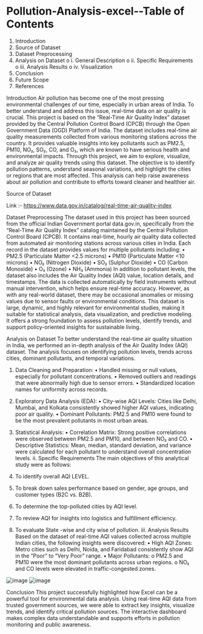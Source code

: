 # Pollution-Analysis-excel--Table of Contents
1.	Introduction
2.	Source of Dataset
3.	Dataset Preprocessing
4.	Analysis on Dataset
o	i. General Description
o	ii. Specific Requirements
o	iii. Analysis Results
o	iv. Visualization
5.	Conclusion
6.	Future Scope
7.	References

Introduction
Air pollution has become one of the most pressing environmental challenges of our time, especially in urban areas of India. To better understand and address this issue, real-time data on air quality is crucial. This project is based on the “Real-Time Air Quality Index” dataset provided by the Central Pollution Control Board (CPCB) through the Open Government Data (OGD) Platform of India.
The dataset includes real-time air quality measurements collected from various monitoring stations across the country. It provides valuable insights into key pollutants such as PM2.5, PM10, NO₂, SO₂, CO, and O₃, which are known to have serious health and environmental impacts.
Through this project, we aim to explore, visualize, and analyze air quality trends using this dataset. The objective is to identify pollution patterns, understand seasonal variations, and highlight the cities or regions that are most affected. This analysis can help raise awareness about air pollution and contribute to efforts toward cleaner and healthier air.

Source of Dataset

Link :-   https://www.data.gov.in/catalog/real-time-air-quality-index
 
Dataset Preprocessing
The dataset used in this project has been sourced from the official Indian Government portal data.gov.in, specifically from the “Real-Time Air Quality Index” catalog maintained by the Central Pollution Control Board (CPCB). It contains real-time, hourly air quality data collected from automated air monitoring stations across various cities in India.
Each record in the dataset provides values for multiple pollutants including:
•	PM2.5 (Particulate Matter <2.5 microns)
•	PM10 (Particulate Matter <10 microns)
•	NO₂ (Nitrogen Dioxide)
•	SO₂ (Sulphur Dioxide)
•	CO (Carbon Monoxide)
•	O₃ (Ozone)
•	NH₃ (Ammonia)
In addition to pollutant levels, the dataset also includes the Air Quality Index (AQI) value, location details, and timestamps. The data is collected automatically by field instruments without manual intervention, which helps ensure real-time accuracy. However, as with any real-world dataset, there may be occasional anomalies or missing values due to sensor faults or environmental conditions.
This dataset is large, dynamic, and highly relevant for environmental studies, making it suitable for statistical analysis, data visualization, and predictive modeling. It offers a strong foundation to assess pollution levels, identify trends, and support policy-oriented insights for sustainable living.

Analysis on Dataset
To better understand the real-time air quality situation in India, we performed an in-depth analysis of the Air Quality Index (AQI) dataset. The analysis focuses on identifying pollution levels, trends across cities, dominant pollutants, and temporal variations.
1. Data Cleaning and Preparation:
•	Handled missing or null values, especially for pollutant concentrations.
•	Removed outliers and readings that were abnormally high due to sensor errors.
•	Standardized location names for uniformity across records.
2. Exploratory Data Analysis (EDA):
•	City-wise AQI Levels: Cities like Delhi, Mumbai, and Kolkata consistently showed higher AQI values, indicating poor air quality.
•	Dominant Pollutants: PM2.5 and PM10 were found to be the most prevalent pollutants in most urban areas.

3. Statistical Analysis:
•	Correlation Matrix: Strong positive correlations were observed between PM2.5 and PM10, and between NO₂ and CO.
•	Descriptive Statistics: Mean, median, standard deviation, and variance were calculated for each pollutant to understand overall concentration levels.
ii. Specific Requirements
The main objectives of this analytical study were as follows:
1.	To identify overall AQI LEVEL.
2.	To break down sales performance based on gender, age groups, and customer types (B2C vs. B2B).
3.	To determine the top-polluted cities by AQI level.
4.	To review AQI for insights into logistics and fulfillment efficiency.
5.	To evaluate State -wise and city wise of pollution.
iii. Analysis Results
Based on the dataset of real-time AQI values collected across multiple Indian cities, the following insights were discovered:
•	High AQI Zones: Metro cities such as Delhi, Noida, and Faridabad consistently show AQI in the “Poor” to “Very Poor” range.
•	Major Pollutants:
o	PM2.5 and PM10 were the most dominant pollutants across urban regions.
o	NO₂ and CO levels were elevated in traffic-congested zones.


![image](https://github.com/user-attachments/assets/10c2ed29-a9d1-429d-b5b8-3cde44ddbdd1)
![image](https://github.com/user-attachments/assets/b990e8ba-83f5-4e28-bade-ee6e0a4c8652)

Conclusion
This project successfully highlighted how Excel can be a powerful tool for environmental data analysis. Using real-time AQI data from trusted government sources, we were able to extract key insights, visualize trends, and identify critical pollution sources. The interactive dashboard makes complex data understandable and supports efforts in pollution monitoring and public awareness.



